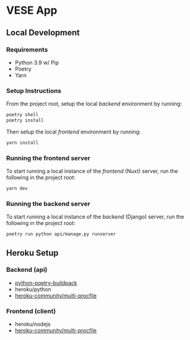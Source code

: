 # VESE App

## Local Development

### Requirements

* Python 3.9 w/ Pip
* Poetry
* Yarn

### Setup Instructions

From the project root, setup the local *backend* environment by running:

```sh
poetry shell
poetry install
```

Then setup the local *frontend* environment by running:

```sh
yarn install
```

### Running the frontend server

To start running a local instance of the *frontend* (Nuxt) server, run the following in the project root:

```sh
yarn dev
```

### Running the backend server

To start running a local instance of the *backend* (Django) server, run the following in the project root:

```sh
poetry run python api/manage.py runserver
```

## Heroku Setup

### Backend (api)
* [python-poetry-buildpack](https://github.com/moneymeets/python-poetry-buildpack.git)
* heroku/python
* [heroku-community/multi-procfile](https://elements.heroku.com/buildpacks/heroku/heroku-buildpack-multi-procfile)

### Frontend (client)
* heroku/nodejs
* [heroku-community/multi-procfile](https://elements.heroku.com/buildpacks/heroku/heroku-buildpack-multi-procfile)
